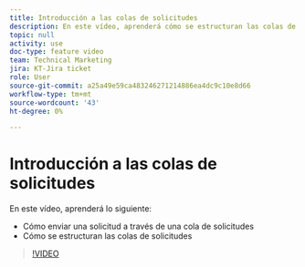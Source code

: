 ```yaml
---
title: Introducción a las colas de solicitudes
description: En este vídeo, aprenderá cómo se estructuran las colas de solicitudes y cómo enviar una solicitud.
topic: null
activity: use
doc-type: feature video
team: Technical Marketing
jira: KT-Jira ticket
role: User
source-git-commit: a25a49e59ca483246271214886ea4dc9c10e8d66
workflow-type: tm+mt
source-wordcount: '43'
ht-degree: 0%

---
```


# Introducción a las colas de solicitudes

En este vídeo, aprenderá lo siguiente:

* Cómo enviar una solicitud a través de una cola de solicitudes
* Cómo se estructuran las colas de solicitudes

>[!VIDEO](https://video.tv.adobe.com/v/335220/?quality=12&learn=on)
